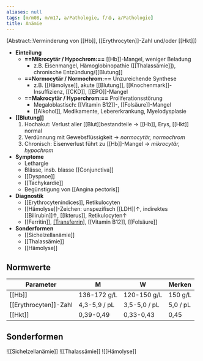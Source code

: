 ```yaml
---
aliases: null
tags: [m/m08, m/m17, a/Pathologie, f/🩸, a/Pathologie]
title: Anämie
---
```

(Abstract::Verminderung von [[Hb]], [[Erythrocyten]]-Zahl und/oder [[Hkt]])
- **Einteilung**
	- **==Mikrocytär / Hypochrom:==** [[Hb]]-Mangel, weniger Beladung
		- z.B. Eisenmangel, Hämoglobinopathie ([[Thalassämie]]), chronische Entzündung/[[Blutung]]
	- **==Normocytär / Normochrom:==** Unzureichende Synthese
		- z.B. [[Hämolyse]], akute [[Blutung]], [[Knochenmark]]-Insuffizienz, [[CKD]], [[EPO]]-Mangel
	- **==Makrocytär / Hyperchrom:==** Proliferationsstörung
		- Megaloblastisch: [[Vitamin B12]]-, [[Folsäure]]-Mangel
		- [[Alkohol]], Medikamente, Lebererkrankung, Myelodysplasie
- **[[Blutung]]**
	1. Hochakut: Verlust aller [[Blut]]bestandteile → [[Hb]], Erys, [[Hkt]] normal
	2. Verdünnung mit Gewebsflüssigkeit → *normocytär, normochrom*
	3. Chronisch: Eisenverlust führt zu [[Hb]]-Mangel → *mikrocytär, hypochrom*
-  **Symptome**
	- Lethargie
	- Blässe, insb. blasse [[Conjunctiva]]
	- [[Dyspnoe]]
	- [[Tachykardie]]
	- Begünstigung von [[Angina pectoris]]
- **Diagnostik**
	- [[Erythrocytenindices]], Retikulocyten
	- [[Hämolyse]]-Zeichen: unspezifisch [[LDH]]↑, indirektes [[Bilirubin]]↑, [[Ikterus]], Retikulocyten↑
	- [[Ferritin]], [[Transferrin]](-sättigung), [[Vitamin B12]], [[Folsäure]]
- **Sonderformen**
	- [[Sichelzellanämie]]
	- [[Thalassämie]]
	- [[Hämolyse]]

## Normwerte
|Parameter|M|W|Merken|
|---|---|---|---|
|[[Hb]]|136-172 g/L|120-150 g/L|150 g/L|
|[[Erythrocyten]]-Zahl|4,3-5,9 / pL|3,5-5,0 / pL|5,0 / pL|
|[[Hkt]]|0,39-0,49|0,33-0,43|0,45|

## Sonderformen
![[Sichelzellanämie]]
![[Thalassämie]]
![[Hämolyse]]